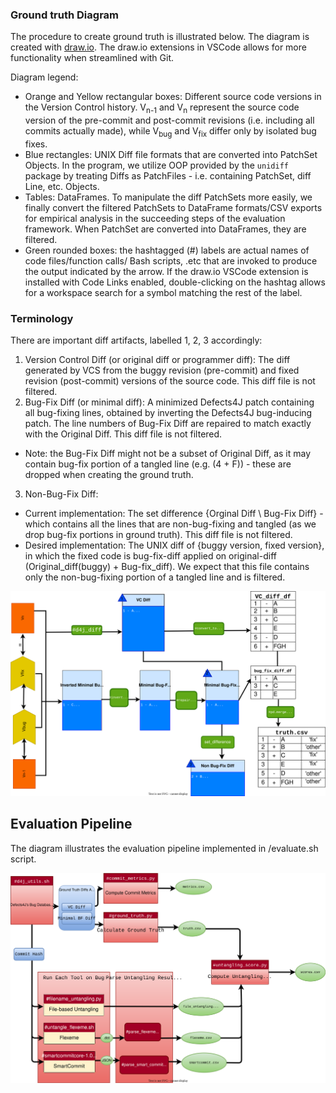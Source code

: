
### Ground truth Diagram
The procedure to create ground truth is illustrated below. The diagram is created with [draw.io](https://app.diagrams.net/). The draw.io extensions in VSCode allows for more functionality when streamlined with Git.

Diagram legend:
- Orange and Yellow rectangular boxes: Different source code versions in the Version Control history. V<sub>n-1</sub> and V<sub>n</sub> represent the source code version of the pre-commit and post-commit revisions (i.e. including all commits actually made), while  V<sub>bug</sub> and V<sub>fix</sub> differ only by isolated bug fixes.
- Blue rectangles: UNIX Diff file formats that are converted into PatchSet Objects. In the program, we utilize OOP provided by the `unidiff` package by treating Diffs as PatchFiles - i.e. containing PatchSet, diff Line, etc. Objects. 
- Tables: DataFrames. To manipulate the diff PatchSets more easily, we finally convert the filtered PatchSets to DataFrame formats/CSV exports for empirical analysis in the succeeding steps of the evaluation framework. When PatchSet are converted into DataFrames, they are filtered.
- Green rounded boxes: the hashtagged (#) labels are actual names of code files/function calls/ Bash scripts, .etc that are invoked to produce the output indicated by the arrow. If the draw.io VSCode extension is installed with Code Links enabled, double-clicking on the hashtag allows for a workspace search for a symbol matching the rest of the label.

### Terminology
There are important diff artifacts, labelled 1, 2, 3 accordingly:
1. Version Control Diff (or original diff or programmer diff): The diff generated by VCS from the buggy revision (pre-commit) and fixed revision (post-commit) versions of the source code. This diff file is not filtered. 
2. Bug-Fix Diff (or minimal diff): A minimized Defects4J patch containing all bug-fixing lines, obtained by inverting the Defects4J bug-inducing patch. The line numbers of Bug-Fix Diff are repaired to match exactly with the Original Diff. This diff file is not filtered.
- Note: the Bug-Fix Diff might not be a subset of Original Diff, as it may contain bug-fix portion of a tangled line (e.g. (4 + F)) - these are dropped when creating the ground truth. 
3. Non-Bug-Fix Diff:
- Current implementation: The set difference {Orginal Diff \ Bug-Fix Diff} - which contains all the lines that are non-bug-fixing and tangled (as we drop bug-fix portions in ground truth). This diff file is not filtered.
- Desired implementation: The UNIX diff of {buggy version, fixed version}, in which the fixed code is bug-fix-diff applied on original-diff (Original_diff(buggy) + Bug-fix_diff). We expect that this file contains only the non-bug-fixing portion of a tangled line and is filtered.


![Ground truth](./diffs.drawio.svg)

## Evaluation Pipeline
The diagram illustrates the evaluation pipeline implemented in /evaluate.sh script.

![Evaluation Pipeline](./pipeline.drawio.svg)
